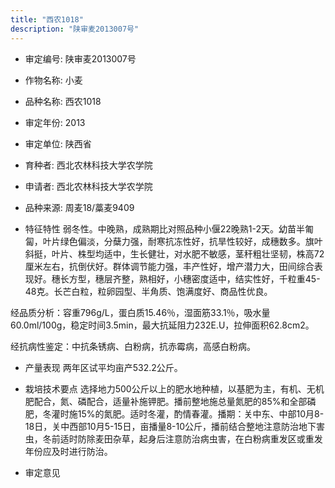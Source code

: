 ```yaml
---
title: "西农1018"
description: "陕审麦2013007号"
---
```

* 审定编号:  陕审麦2013007号

*  作物名称:  小麦

*  品种名称:  西农1018

*  审定年份:  2013

*  审定单位:  陕西省

* 育种者:  西北农林科技大学农学院

*  申请者:  西北农林科技大学农学院

*  品种来源:  周麦18/藁麦9409

*  特征特性
弱冬性。中晚熟，成熟期比对照品种小偃22晚熟1-2天。幼苗半匍匐，叶片绿色偏淡，分蘖力强，耐寒抗冻性好，抗旱性较好，成穗数多。旗叶斜挺，叶片、株型均适中，生长健壮，对水肥不敏感，茎秆粗壮坚韧，株高72厘米左右，抗倒伏好。群体调节能力强，丰产性好，增产潜力大，田间综合表现好。穗长方型，穗层齐整，熟相好，小穗密度适中，结实性好，千粒重45-48克。长芒白粒，粒卵园型、半角质、饱满度好、商品性优良。
经品质分析：容重796g/L，蛋白质15.46％，湿面筋33.1％，吸水量60.0ml/100g，稳定时间3.5min，最大抗延阻力232E.U，拉伸面积62.8cm2。 
经抗病性鉴定：中抗条锈病、白粉病，抗赤霉病，高感白粉病。


*  产量表现
两年区试平均亩产532.2公斤。

*  栽培技术要点
选择地力500公斤以上的肥水地种植，以基肥为主，有机、无机肥配合，氮、磷配合，适量补施钾肥。播前整地施总量氮肥的85%和全部磷肥，冬灌时施15%的氮肥。适时冬灌，酌情春灌。播期：关中东、中部10月8-18日，关中西部10月5-15日，亩播量8-10公斤，播前结合整地注意防治地下害虫，冬前适时防除麦田杂草，起身后注意防治病虫害，在白粉病重发区或重发年份应及时进行防治。

*  审定意见

